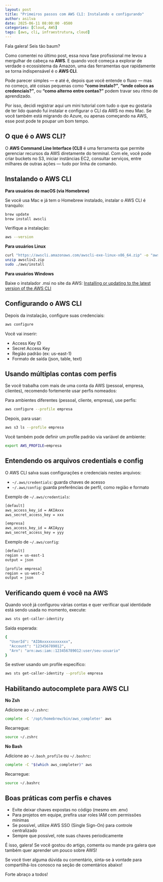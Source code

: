 ```yaml
---
layout: post
title: "Primeiros passos com AWS CLI: Instalando e configurando"
author: asilva
date: 2025-06-11 08:00:00 -0500
categories: [Cloud, AWS]
tags: [aws, cli, infraestrutura, cloud]
---
```


Fala galera! Seis tão baum?

Como comentei no último post, essa nova fase profissional me levou a mergulhar de cabeça na **AWS**. E quando você começa a explorar de verdade o ecossistema da Amazon, uma das ferramentas que rapidamente se torna indispensável é o **AWS CLI**.

Pode parecer simples — e até é, depois que você entende o fluxo — mas no começo, até coisas pequenas como **“como instalo?”**, **“onde coloco as credenciais?”**, ou **“como alterno entre contas?”** podem travar seu ritmo de aprendizado.

Por isso, decidi registrar aqui um mini tutorial com tudo o que eu gostaria de ter lido quando fui instalar e configurar o CLI da AWS no meu Mac. Se você também está migrando do Azure, ou apenas começando na AWS, esse post pode te poupar um bom tempo.

## **O que é o AWS CLI?**

O **AWS Command Line Interface (CLI)** é uma ferramenta que permite gerenciar recursos da AWS diretamente do terminal. Com ele, você pode criar buckets no S3, iniciar instâncias EC2, consultar serviços, entre milhares de outras ações — tudo por linha de comando.

## **Instalando o AWS CLI**

**Para usuários de macOS (via Homebrew)**

Se você usa Mac e já tem o Homebrew instalado, instalar o AWS CLI é tranquilo:

```bash
brew update
brew install awscli
```

Verifique a instalação:

```bash
aws --version
```

**Para usuários Linux**

```bash
curl "https://awscli.amazonaws.com/awscli-exe-linux-x86_64.zip" -o "awscliv2.zip"
unzip awscliv2.zip
sudo ./aws/install
```

**Para usuários Windows**

Baixe o instalador .msi no site da AWS: <a href="https://docs.aws.amazon.com/cli/latest/userguide/getting-started-install.html" target="_blank">Installing or updating to the latest version of the AWS CLI </a>

## **Configurando o AWS CLI**

Depois da instalação, configure suas credenciais:

```bash
aws configure
```
Você vai inserir:

- Access Key ID 
- Secret Access Key
- Região padrão (ex: us-east-1)
- Formato de saída (json, table, text)

## **Usando múltiplas contas com perfis**

Se você trabalha com mais de uma conta da AWS (pessoal, empresa, clientes), recomendo fortemente usar perfis nomeados:

Para ambientes diferentes (pessoal, cliente, empresa), use perfis:

```bash
aws configure --profile empresa
```

Depois, para usar:

```bash
aws s3 ls --profile empresa
``` 

Você também pode definir um profile padrão via variável de ambiente:

```bash
export AWS_PROFILE=empresa
```

## **Entendendo os arquivos credentials e config**

O AWS CLI salva suas configurações e credenciais nestes arquivos:

- `~/.aws/credentials`: guarda chaves de acesso
- `~/.aws/config`: guarda preferências de perfil, como região e formato

Exemplo de `~/.aws/credentials`:

```bash
[default]
aws_access_key_id = AKIAxxx
aws_secret_access_key = xxx

[empresa]
aws_access_key_id = AKIAyyy
aws_secret_access_key = yyy
```

Exemplo de `~/.aws/config`:

```bash
[default]
region = us-east-1
output = json

[profile empresa]
region = us-west-2
output = json
```

## **Verificando quem é você na AWS**

Quando você já configurou várias contas e quer verificar qual identidade está sendo usada no momento, execute:

```bash
aws sts get-caller-identity
```

Saída esperada:

```bash
{
  "UserId": "AIDAxxxxxxxxxxxx",
  "Account": "123456789012",
  "Arn": "arn:aws:iam::123456789012:user/seu-usuario"
}
```

Se estiver usando um profile específico:

```bash
aws sts get-caller-identity --profile empresa
```

## **Habilitando autocomplete para AWS CLI**

**No Zsh**

Adicione ao `~/.zshrc`:

```bash
complete -C '/opt/homebrew/bin/aws_completer' aws
```

Recarregue:

```bash
source ~/.zshrc
```

**No Bash**

Adicione ao `~/.bash_profile` ou `~/.bashrc`:

```bash
complete -C "$(which aws_completer)" aws
```

Recarregue:

```bash
source ~/.bashrc
```

## **Boas práticas com perfis e chaves**

- Evite deixar chaves expostas no código (mesmo em .env)
- Para projetos em equipe, prefira usar roles IAM com permissões mínimas
- Se possível, utilize AWS SSO (Single Sign-On) para controle centralizado
- Sempre que possível, rote suas chaves periodicamente

É isso, galera! Se você gostou do artigo, comenta ou mande pra galera que também quer aprender um pouco sobre AWS! 

Se você tiver alguma dúvida ou comentário, sinta-se à vontade para compartilhá-los conosco na seção de comentários abaixo!

Forte abraço a todos!
